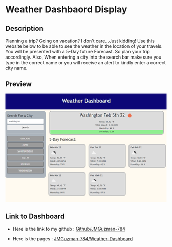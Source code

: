 # Weather Dashbaord Display

## Description

Planning a trip? Going on vacation? I don't care...Just kidding! Use this website below to be able to see the weather in the location of your travels. You will be presented with a 5-Day future Forecast. So plan your trip accordingly. Also, When entering a city into the search bar make sure you type in the correct name or you will receive an alert to kindly enter a correct city name.

## Preview

![Weather Dashboard](./assets/images/weatherdashpicture.png)

## Link to Dashboard

* Here is the link to my github : [Github/JMGuzman-784](https://github.com/JMGuzman-784/hw6)

* Here is the pages : [JMGuzman-784/Weather-Dashboard](https://jmguzman-784.github.io/hw6/)
